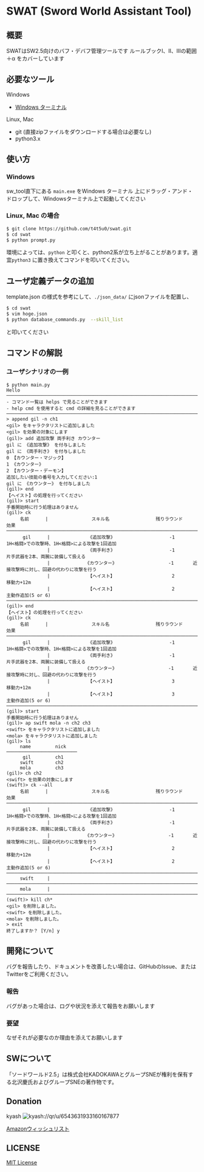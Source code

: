 # SWAT (Sword World Assistant Tool)

## 概要
 SWATはSW2.5向けのバフ・デバフ管理ツールです
 ルールブックⅠ、Ⅱ、Ⅲの範囲＋α をカバーしています

## 必要なツール

Windows
 - [Windows ターミナル](https://www.microsoft.com/ja-jp/p/windows-terminal-preview/9n0dx20hk701?activetab=pivot:overviewtab)

Linux, Mac
 - git (直接zipファイルをダウンロードする場合は必要なし)
 - python3.x

## 使い方

### Windows

sw_tool直下にある `main.exe` をWindows ターミナル 上にドラッグ・アンド・ドロップして、Windowsターミナル上で起動してください

### Linux, Mac の場合

 ```bash
 $ git clone https://github.com/t4t5u0/swat.git
 $ cd swat
 $ python prompt.py
 ```

環境によっては、`python` と叩くと、python2系が立ち上がることがあります。適宜`python3` に置き換えてコマンドを叩いてください。


## ユーザ定義データの追加
template.json の様式を参考にして、`./json_data/` にjsonファイルを配置し、

```bash
$ cd swat
$ vim hoge.json
$ python database_commands.py  --skill_list
```

と叩いてください

## コマンドの解説

### ユーザシナリオの一例

```console
$ python main.py 
Hello
────────────────────────────────────────────────────────────────────────────────────────────────────
- コマンド一覧は helps で見ることができます
- help cmd を使用すると cmd の詳細を見ることができます
────────────────────────────────────────────────────────────────────────────────────────────────────
> append gil -n ch1
<gil> をキャラクタリストに追加しました
<gil> を効果の対象にします
(gil)> add 追加攻撃 両手利き カウンター
gil に 《追加攻撃》 を付与しました
gil に 《両手利き》 を付与しました
0 【カウンター・マジック】
1 《カウンター》
2 【カウンター・デーモン】
追加したい技能の番号を入力してください:1
gil に 《カウンター》 を付与しました
(gil)> end
【ヘイスト】の処理を行ってください
(gil)> start
手番開始時に行う処理はありません
(gil)> ck
     名前      |                スキル名                 残りラウンド          効果        
────────────────────────────────────────────────────────────────────────────────────────────────────
      gil      |              《追加攻撃》                    -1       1H<格闘>での攻撃時、1H<格闘>による攻撃を1回追加
               |              《両手利き》                    -1       片手武器を2本、両腕に装備して扱える
               |             《カウンター》                   -1       近接攻撃時に対し、回避の代わりに攻撃を行う
               |              【ヘイスト】                     2       移動力+12m          
               |              【ヘイスト】                     2       主動作追加(5 or 6)  
────────────────────────────────────────────────────────────────────────────────────────────────────
(gil)> end
【ヘイスト】の処理を行ってください
(gil)> ck
     名前      |                スキル名                 残りラウンド          効果        
────────────────────────────────────────────────────────────────────────────────────────────────────
      gil      |              《追加攻撃》                    -1       1H<格闘>での攻撃時、1H<格闘>による攻撃を1回追加
               |              《両手利き》                    -1       片手武器を2本、両腕に装備して扱える
               |             《カウンター》                   -1       近接攻撃時に対し、回避の代わりに攻撃を行う
               |              【ヘイスト】                     3       移動力+12m          
               |              【ヘイスト】                     3       主動作追加(5 or 6)  
────────────────────────────────────────────────────────────────────────────────────────────────────
(gil)> start
手番開始時に行う処理はありません
(gil)> ap swift mola -n ch2 ch3
<swift> をキャラクタリストに追加しました
<mola> をキャラクタリストに追加しました
(gil)> ls
     name         nick   
──────────────────────────
      gil         ch1    
     swift        ch2    
     mola         ch3    
(gil)> ch ch2
<swift> を効果の対象にします
(swift)> ck --all
     名前      |                スキル名                 残りラウンド          効果        
────────────────────────────────────────────────────────────────────────────────────────────────────
      gil      |              《追加攻撃》                    -1       1H<格闘>での攻撃時、1H<格闘>による攻撃を1回追加
               |              《両手利き》                    -1       片手武器を2本、両腕に装備して扱える
               |             《カウンター》                   -1       近接攻撃時に対し、回避の代わりに攻撃を行う
               |              【ヘイスト】                     2       移動力+12m          
               |              【ヘイスト】                     2       主動作追加(5 or 6)  
────────────────────────────────────────────────────────────────────────────────────────────────────
     swift     |                                                                           
────────────────────────────────────────────────────────────────────────────────────────────────────
     mola      |                                                                           
──────────────────────────────────────────────────────────────────────────────────────────────────── 
(swift)> kill ch*
<gil> を削除しました。
<swift> を削除しました。
<mola> を削除しました。
> exit
終了しますか？ [Y/n] y
```

## 開発について
バグを報告したり、ドキュメントを改善したい場合は、GitHubのIssue、またはTwitterをご利用ください。

### 報告 
バグがあった場合は、ログや状況を添えて報告をお願いします

### 要望
なぜそれが必要なのか理由を添えてお願いします

## SWについて
「ソードワールド2.5」は株式会社KADOKAWAとグループSNEが権利を保有する北沢慶氏およびグループSNEの著作物です。

## Donation
kyash
![kyash://qr/u/6543631933160167877](https://cdn.discordapp.com/attachments/422717592407375872/715611669560295524/kyash_qr.jpg)

[Amazonウィッシュリスト](https://www.amazon.jp/hz/wishlist/ls/1IZFSBX7TAFX1?ref_=wl_share)

## LICENSE
[MIT License](https://github.com/t4t5u0/sw_tool/blob/develop/LICENSE)
